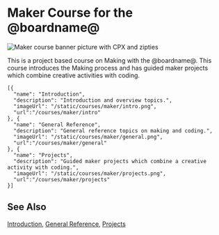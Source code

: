 # Maker Course for the @boardname@

![Maker course banner picture with CPX and zipties](/static/courses/maker/maker.jpg)

This is a project based course on Making with the @boardname@. This course introduces the Making process and has guided maker projects which combine creative activities with coding.

```codecard
[{
  "name": "Introduction",
  "description": "Introduction and overview topics.",
  "imageUrl": "/static/courses/maker/intro.png",
  "url":"/courses/maker/intro"
}, {
  "name": "General Reference",
  "description": "General reference topics on making and coding.",
  "imageUrl": "/static/courses/maker/general.png",
  "url":"/courses/maker/general"
}, {
  "name": "Projects",
  "description": "Guided maker projects which combine a creative activity with coding.",
  "imageUrl": "/static/courses/maker/projects.png",
  "url":"/courses/maker/projects"
}]
```

## See Also

[Introduction](/courses/maker/intro),
[General Reference](/courses/maker/general),
[Projects](/courses/maker/projects)
